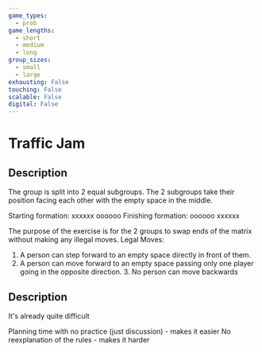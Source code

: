 ```yaml
---
game_types:
  - prob
game_lengths:
  - short
  - medium
  - long
group_sizes:
  - small
  - large
exhausting: False
touching: False
scalable: False
digital: False
---
```

# Traffic Jam

## Description
The group is split into 2 equal subgroups. The 2 subgroups take their position facing each other with the empty space in the middle.

Starting formation: xxxxxx oooooo Finishing formation: oooooo xxxxxx

The purpose of the exercise is for the 2 groups to swap ends of the matrix without making any illegal moves. Legal Moves:

1. A person can step forward to an empty space directly in front of them.
2. A person can move forward to an empty space passing only one player going in the opposite direction. 3. No person can move backwards

## Description
It's already quite difficult

Planning time with no practice (just discussion) - makes it easier
No reexplanation of the rules - makes it harder
